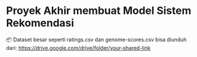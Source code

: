 # Proyek Akhir membuat Model Sistem Rekomendasi

📦 Dataset besar seperti ratings.csv dan genome-scores.csv bisa diunduh dari:
https://drive.google.com/drive/folder/your-shared-link


